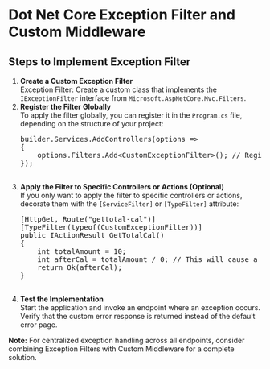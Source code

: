 <!DOCTYPE html>
<html lang="en">
<head>
    <meta charset="UTF-8">
    <meta name="viewport" content="width=device-width, initial-scale=1.0">
      
</head>
<body>
    <h1>Dot Net Core Exception Filter and Custom Middleware</h1>
    <h2>Steps to Implement Exception Filter</h2>
    <ol>
        <li>
            <strong>Create a Custom Exception Filter</strong><br>
            Exception Filter: Create a custom class that implements the <code>IExceptionFilter</code> interface from <code>Microsoft.AspNetCore.Mvc.Filters</code>.
        </li>
        <li>
            <strong>Register the Filter Globally</strong><br>
            To apply the filter globally, you can register it in the <code>Program.cs</code> file, depending on the structure of your project:
            <pre>
builder.Services.AddControllers(options =>
{
    options.Filters.Add&lt;CustomExceptionFilter&gt;(); // Register the filter globally
});
            </pre>
        </li>
        <li>
            <strong>Apply the Filter to Specific Controllers or Actions (Optional)</strong><br>
            If you only want to apply the filter to specific controllers or actions, decorate them with the <code>[ServiceFilter]</code> or <code>[TypeFilter]</code> attribute:
            <pre>
[HttpGet, Route("gettotal-cal")]
[TypeFilter(typeof(CustomExceptionFilter))]
public IActionResult GetTotalCal()
{
    int totalAmount = 10;
    int afterCal = totalAmount / 0; // This will cause a divide by zero exception
    return Ok(afterCal);
}
            </pre>
        </li>
        <li>
            <strong>Test the Implementation</strong><br>
            Start the application and invoke an endpoint where an exception occurs. Verify that the custom error response is returned instead of the default error page.
        </li>
    </ol>
    <div class="note">
        <strong>Note:</strong> For centralized exception handling across all endpoints, consider combining Exception Filters with Custom Middleware for a complete solution.
    </div>
</body>
</html>
